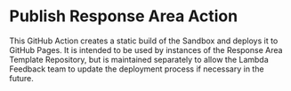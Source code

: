 # Publish Response Area Action

This GitHub Action creates a static build of the Sandbox and deploys it to
GitHub Pages. It is intended to be used by instances of the Response Area
Template Repository, but is maintained separately to allow the Lambda Feedback
team to update the deployment process if necessary in the future.
